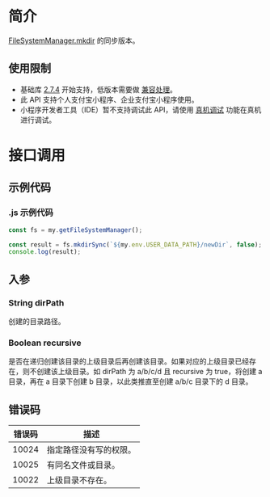 # 简介
[FileSystemManager.mkdir](https://opendocs.alipay.com/mini/api/0226oh) 的同步版本。

## 使用限制

- 基础库 [2.7.4](https://opendocs.alipay.com/mini/framework/lib-upgrade-v2) 开始支持，低版本需要做 [兼容处理](https://docs.alipay.com/mini/framework/compatibility)。
- 此 API 支持个人支付宝小程序、企业支付宝小程序使用。
- 小程序开发者工具（IDE）暂不支持调试此 API，请使用 [真机调试](https://opendocs.alipay.com/mini/ide/remote-debug) 功能在真机进行调试。

# 接口调用

## 示例代码

### .js 示例代码

```javascript
const fs = my.getFileSystemManager();

const result = fs.mkdirSync(`${my.env.USER_DATA_PATH}/newDir`, false);
console.log(result);
```

## 入参

### String dirPath
创建的目录路径。

### Boolean recursive
是否在递归创建该目录的上级目录后再创建该目录。如果对应的上级目录已经存在，则不创建该上级目录。如 dirPath 为 a/b/c/d 且 recursive 为 true，将创建 a 目录，再在 a 目录下创建 b 目录，以此类推直至创建 a/b/c 目录下的 d 目录。

## 错误码
| **错误码** | **描述** |
| --- | --- |
| 10024 | 指定路径没有写的权限。 |
| 10025 | 有同名文件或目录。 |
| 10022 | 上级目录不存在。 |

